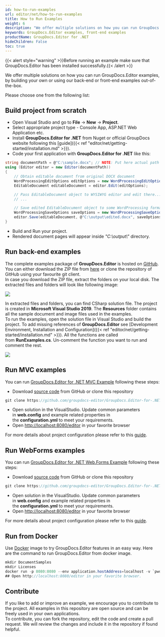 ```yaml
---
id: how-to-run-examples
url: editor/net/how-to-run-examples
title: How to Run Examples
weight: 6
description: "We offer multiple solutions on how you can run GroupDocs.Editor examples, by building your own or using our back-end or front-end examples out-of-the-box."
keywords: GroupDocs.Editor examples, front-end examples
productName: GroupDocs.Editor for .NET
hideChildren: False
toc: true
---
```

{{< alert style="warning" >}}Before running an example make sure that GroupDocs.Editor has been installed successfully.{{< /alert >}}

We offer multiple solutions on how you can run GroupDocs.Editor examples, by building your own or using our back-end or front-end examples out-of-the-box.

Please choose one from the following list:

## Build project from scratch

* Open Visual Studio and go to **File** -> **New** -> **Project**.
* Select appropriate project type - Console App, ASP.NET Web Application etc.
* Install **GroupDocs.Editor for .NET** from Nuget or official GroupDocs website following this [guide]({{< ref "editor/net/getting-started/installation.md" >}}).
* Code your first application with **GroupDocs.Editor for .NET** like this:

```csharp
string documentPath = @"C:\sample.docx"; // NOTE: Put here actual path for your document
using (Editor editor = new Editor(documentPath))
{
    // Obtain editable document from original DOCX document
    WordProcessingEditOptions editOptions = new WordProcessingEditOptions();
    EditableDocument editableDocument = editor.Edit(editOptions);

    // Pass EditableDocument object to WYSIWYG editor and edit there...
    // ...

    // Save edited EditableDocument object to some WordProcessing format - DOC for example
    WordProcessingSaveOptions saveOptions = new WordProcessingSaveOptions(Formats.WordProcessingFormats.Docx);
    editor.Save(editableDocument, @"C:\output\edited.docx", saveOptions);
}
```

* Build and Run your project. 
* Rendered document pages will appear inside *"C:\\output\\"* directory.

## Run back-end examples

The complete examples package of **GroupDocs.Editor** is hosted on [GitHub](https://github.com/groupdocs-editor/GroupDocs.Editor-for-.NET). You can either download the ZIP file from [here](https://github.com/groupdocs-editor/GroupDocs.Editor-for-.NET/archive/master.zip) or clone the repository of GitHub using your favourite git client.  
In case you download the ZIP file, extract the folders on your local disk. The extracted files and folders will look like following image:

![](/editor/net/images/how-to-run-examples.png)

In extracted files and folders, you can find CSharp solution file. The project is created in **Microsoft Visual Studio 2019**. The **Resources** folder contains all the sample document and image files used in the examples.  
To run the examples, open the solution file in Visual Studio and build the project. To add missing references of **GroupDocs.Editor** see [Development Environment, Installation and Configuration]({{< ref "editor/net/getting-started/installation.md" >}}). All the functions are called from **RunExamples.cs**.
Un-comment the function you want to run and comment the rest.

![](/editor/net/images/how-to-run-examples_1.png)

## Run MVC examples

You can run [GroupDocs.Editor for .NET MVC Example](https://github.com/groupdocs-editor/GroupDocs.Editor-for-.NET-MVC) following these steps:

*  Download [source code](https://github.com/groupdocs-editor/GroupDocs.Editor-for-.NET-MVC/archive/master.zip) from GitHub or clone this repository

```csharp
git clone https://github.com/groupdocs-editor/GroupDocs.Editor-for-.NET-MVC
```

* Open solution in the VisualStudio. Update common parameters in **web.config** and example related properties in the **configuration.yml** to meet your requirements.
* Open [http://localhost:8080/editor](http://localhost:8080/editor) in your favorite browser

For more details about project configuration please refer to this [guide](https://github.com/groupdocs-editor/GroupDocs.Editor-for-.NET-MVC#configuration).

## Run WebForms examples

You can run [GroupDocs.Editor for .NET Web.Forms Example](https://github.com/groupdocs-editor/GroupDocs.Editor-for-.NET-WebForms) following these steps:

* Download [source code](https://github.com/groupdocs-editor/GroupDocs.Editor-for-.NET-WebForms/archive/master.zip) from GitHub or clone this repository
  
```csharp
git clone https://github.com/groupdocs-editor/GroupDocs.Editor-for-.NET-WebForms
```

* Open solution in the VisualStudio. Update common parameters in **web.config** and example related properties in the **configuration.yml** to meet your requirements.
* Open [http://localhost:8080/editor](http://localhost:8080/editor) in your favorite browser

For more details about project configuration please refer to this [guide](https://github.com/groupdocs-editor/GroupDocs.Editor-for-.NET-WebForms#configuration).

## Run from Docker

Use [Docker](https://www.docker.com/) image to try GroupDocs.Editor features in an easy way. Here are the command to run GroupDocs.Editor from docker image.

```csharp
mkdir DocumentSamples
mkdir Licenses
docker run -p 8080:8080 --env application.hostAddress=localhost -v `pwd`/DocumentSamples:/home/groupdocs/app/DocumentSamples -v `pwd`/Licenses:/home/groupdocs/app/Licenses groupdocs/Editor
## Open http://localhost:8080/editor in your favorite browser.
```

## Contribute

If you like to add or improve an example, we encourage you to contribute to the project. All examples in this repository are open source and can be freely used in your own applications.  
To contribute, you can fork the repository, edit the code and create a pull request. We will review the changes and include it in the repository if found helpful.
